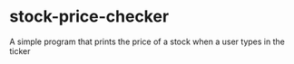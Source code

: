 # stock-price-checker
A simple program that prints the price of a stock when a user types in the ticker
